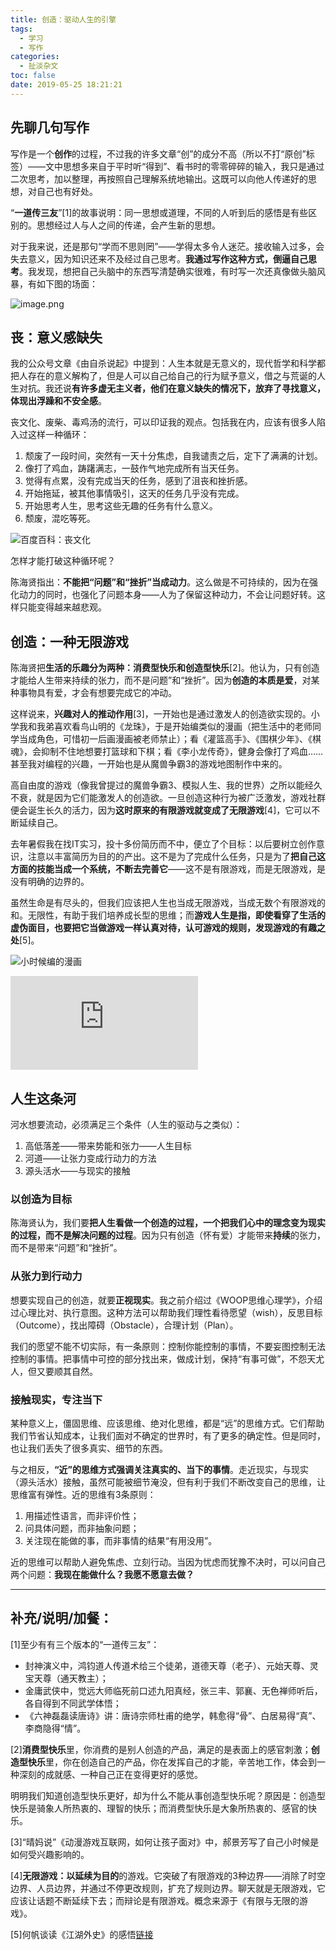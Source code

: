 ```yaml
---
title: 创造：驱动人生的引擎
tags:
  - 学习
  - 写作
categories:
  - 扯淡杂文
toc: false
date: 2019-05-25 18:21:21
---
```


## 先聊几句写作

写作是一个**创作**的过程，不过我的许多文章“创”的成分不高（所以不打“原创”标签）——文中思想多来自于平时听“得到”、看书时的零零碎碎的输入，我只是通过二次思考，加以整理，再按照自己理解系统地输出。这既可以向他人传递好的思想，对自己也有好处。

“**一道传三友**”[1]的故事说明：同一思想或道理，不同的人听到后的感悟是有些区别的。思想经过人与人之间的传递，会产生新的思想。

对于我来说，还是那句“学而不思则罔”——学得太多令人迷茫。接收输入过多，会失去意义，因为知识还来不及经过自己思考。**我通过写作这种方式，倒逼自己思考**。我发现，想把自己头脑中的东西写清楚确实很难，有时写一次还真像做头脑风暴，有如下图的场面：

<!--more-->

![image.png](http://prlll6e5r.bkt.clouddn.com/llAQLhmnyzg5zWVTq2hLj_Izlto8)

## 丧：意义感缺失

我的公众号文章《由自杀说起》中提到：人生本就是无意义的，现代哲学和科学都把人存在的意义解构了，但是人可以自己给自己的行为赋予意义，借之与荒诞的人生对抗。我还说**有许多虚无主义者，他们在意义缺失的情况下，放弃了寻找意义，体现出浮躁和不安全感**。

丧文化、废柴、毒鸡汤的流行，可以印证我的观点。包括我在内，应该有很多人陷入过这样一种循环：

1. 颓废了一段时间，突然有一天十分焦虑，自我谴责之后，定下了满满的计划。
2. 像打了鸡血，踌躇满志，一鼓作气地完成所有当天任务。
3. 觉得有点累，没有完成当天的任务，感到了沮丧和挫折感。
4. 开始拖延，被其他事情吸引，这天的任务几乎没有完成。
5. 开始思考人生，思考这些无趣的任务有什么意义。
6. 颓废，混吃等死。

![百度百科：丧文化](http://prlll6e5r.bkt.clouddn.com/Fut0pOSU8Rmn98azA9oFXrYEssiI)

怎样才能打破这种循环呢？

陈海贤指出：**不能把“问题”和“挫折”当成动力**。这么做是不可持续的，因为在强化动力的同时，也强化了问题本身——人为了保留这种动力，不会让问题好转。这样只能变得越来越悲观。

## 创造：一种无限游戏

陈海贤把**生活的乐趣分为两种：消费型快乐和创造型快乐**[2]。他认为，只有创造才能给人生带来持续的张力，而不是问题”和“挫折”。因为**创造的本质是爱**，对某种事物具有爱，才会有想要完成它的冲动。

这样说来，**兴趣对人的推动作用**[3]，一开始也是通过激发人的创造欲实现的。小学我和我弟喜欢看鸟山明的《龙珠》，于是开始编类似的漫画（把生活中的老师同学当成角色，可惜初一后画漫画被老师禁止）；看《灌篮高手》、《围棋少年》、《棋魂》，会抑制不住地想要打篮球和下棋；看《李小龙传奇》，健身会像打了鸡血……甚至我对编程的兴趣，一开始也是从魔兽争霸3的游戏地图制作中来的。

高自由度的游戏（像我曾提过的魔兽争霸3、模拟人生、我的世界）之所以能经久不衰，就是因为它们能激发人的创造欲。一旦创造这种行为被广泛激发，游戏社群便会诞生长久的活力，因为**这时原来的有限游戏就变成了无限游戏**[4]，它可以不断延续自己。

去年暑假我在找IT实习，投十多份简历而不中，便立了个目标：以后要树立创作意识，注意以丰富简历为目的的产出。这不是为了完成什么任务，只是为了**把自己这方面的技能当成一个系统，不断去完善它**——这不是有限游戏，而是无限游戏，是没有明确的边界的。

虽然生命是有尽头的，但我们应该把人生也当成无限游戏，当成无数个有限游戏的和。无限性，有助于我们培养成长型的思维；而**游戏人生是指，即使看穿了生活的虚伪面目，也要把它当做游戏一样认真对待，认可游戏的规则，发现游戏的有趣之处**[5]。

![小时候编的漫画](http://prlll6e5r.bkt.clouddn.com/FlVioIrfMT7jvUxxWqPSvMtSY5af)

![玩家创作的故宫](http://i1.go2yd.com/image.php?url=0M2uxTaDBI)

## 人生这条河

河水想要流动，必须满足三个条件（人生的驱动与之类似）：

1. 高低落差——带来势能和张力——人生目标
2. 河道——让张力变成行动力的方法
3. 源头活水——与现实的接触

### 以创造为目标

陈海贤认为，我们要**把人生看做一个创造的过程，一个把我们心中的理念变为现实的过程，而不是解决问题的过程**。因为只有创造（怀有爱）才能带来**持续**的张力，而不是带来“问题”和“挫折”。

### 从张力到行动力

想要实现自己的创造，就要**正视现实**。我之前介绍过《WOOP思维心理学》，介绍过心理比对、执行意图。这种方法可以帮助我们理性看待愿望（wish），反思目标（Outcome），找出障碍（Obstacle），合理计划（Plan）。

我们的愿望不能不切实际，有一条原则：控制你能控制的事情，不要妄图控制无法控制的事情。把事情中可控的部分找出来，做成计划，保持“有事可做”，不怨天尤人，但又要顺其自然。

### 接触现实，专注当下

某种意义上，僵固思维、应该思维、绝对化思维，都是“远”的思维方式。它们帮助我们节省认知成本，让我们面对不确定的世界时，有了更多的确定性。但是同时，也让我们丢失了很多真实、细节的东西。

与之相反，**“近”的思维方式强调关注真实的、当下的事情**。走近现实，与现实（源头活水）接触，虽然可能被细节淹没，但有利于我们不断改变自己的思维，让思维富有弹性。近的思维有3条原则：

1. 用描述性语言，而非评价性；
2. 问具体问题，而非抽象问题；
3. 关注现在能做的事，而非事情的结果“有用没用”。

近的思维可以帮助人避免焦虑、立刻行动。当因为忧虑而犹豫不决时，可以问自己两个问题：**我现在能做什么？我愿不愿意去做？**

----

## 补充/说明/加餐：

[1]至少有有三个版本的“一道传三友”：

- 封神演义中，鸿钧道人传道术给三个徒弟，道德天尊（老子）、元始天尊、灵宝天尊（通天教主）；
- 金庸武侠中，觉远大师临死前口述九阳真经，张三丰、郭襄、无色禅师听后，各自得到不同武学体悟；
- 《六神磊磊读唐诗》讲：唐诗宗师杜甫的绝学，韩愈得“骨”、白居易得“真”、李商隐得“情”。

[2]**消费型快乐**里，你消费的是别人创造的产品，满足的是表面上的感官刺激；**创造型快乐**里，你在创造自己的产品，你在发挥自己的才能，辛苦地工作，体会到一种深刻的成就感、一种自己正在变得更好的感觉。

明明我们知道创造型快乐更好，却为什么不能从事创造型快乐呢？原因是：创造型快乐是骑象人所热衷的、理智的快乐；而消费型快乐是大象所热衷的、感官的快乐。

[3]“晴妈说”《动漫游戏互联网，如何让孩子面对》中，郝景芳写了自己小时候是如何受兴趣影响的。

[4]**无限游戏：以延续为目的**的游戏。它突破了有限游戏的3种边界——消除了时空边界、人员边界，并通过不停更改规则，扩充了规则边界。聊天就是无限游戏，它应该让话题不断延续下去；而辩论是有限游戏。概念来源于《有限与无限的游戏》。

[5]何帆谈读《江湖外史》的感悟[链接](https://wushuangabao.github.io/2019/05/25/%E8%B7%9F%E7%9D%80%E4%BD%95%E5%B8%86%E8%AF%BB%E7%8E%8B%E6%80%9C%E8%8A%B1%E3%80%8A%E6%B1%9F%E6%B9%96%E5%A4%96%E5%8F%B2%E3%80%8B%E4%B9%8B%E7%AC%94%E8%AE%B0/)